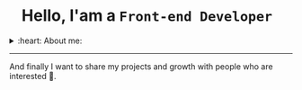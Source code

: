 <h1 align="center">
  Hello, I'am a <code>Front-end Developer </code>
</h1>


<details>
  <summary>:heart: About me:</summary>

### Currently, I'm self-studying, focusing on creating custom projects and applications 🖤.
- Focused on and learning JavaScript in depth.
- Thinking and creating new ways to get things done. 
- I like to get out of my comfort zone and experiment.
</details>

---

And finally I want to share my projects and growth with people who are interested 🐰. 
